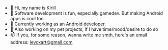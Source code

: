 - 👋 Hi, my name is Kirill
- 👀 Software development is fun, especially gamedev. But making Android apps is cool too
- 🌱 Currently working as an Android developer.
- 💞️ Also working on my pet projects, if I have time/mood/desire to do so
- 📫 If you, for some reason, wanna write me smth, here's an email address: levoxart@gmail.com

<!---
Levox98/Levox98 is a ✨ special ✨ repository because its `README.md` (this file) appears on your GitHub profile.
You can click the Preview link to take a look at your changes.
--->
